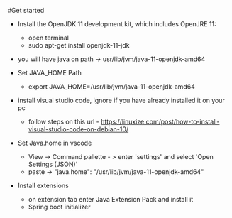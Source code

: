 #Get started

- Install the OpenJDK 11 development kit, which includes OpenJRE 11:
  - open terminal
  - sudo apt-get install openjdk-11-jdk
  
 - you will have java on path -> usr/lib/jvm/java-11-openjdk-amd64

- Set JAVA_HOME Path
  - export JAVA_HOME=/usr/lib/jvm/java-11-openjdk-amd64
  
- install visual studio code, ignore if you have already installed it on your pc
  - follow steps on this url - https://linuxize.com/post/how-to-install-visual-studio-code-on-debian-10/

- Set Java.home in vscode
  - View -> Command pallette - > enter 'settings' and select 'Open Settings (JSON)'
  - paste  -> "java.home": "/usr/lib/jvm/java-11-openjdk-amd64"
  
- Install extensions
  - on extension tab enter Java Extension Pack and install it
  - Spring boot initializer
 
 
 